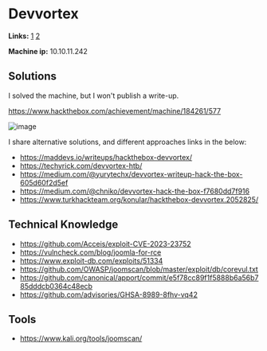 # Devvortex

**Links:** [1](https://www.hackthebox.com/machines/devvortex)  [2](https://app.hackthebox.com/machines/Devvortex)

**Machine ip:** 10.10.11.242

## Solutions
I solved the machine, but I won't publish a write-up. 

https://www.hackthebox.com/achievement/machine/184261/577

![image](https://github.com/h4md153v63n/CTFs/assets/5091265/0b2ff630-8990-4ed8-950f-8727b2997a62)

I share alternative solutions, and different approaches links in the below:
+ https://maddevs.io/writeups/hackthebox-devvortex/
+ https://techyrick.com/devvortex-htb/
+ https://medium.com/@yurytechx/devvortex-writeup-hack-the-box-605d60f2d5ef
+ https://medium.com/@chniko/devvortex-hack-the-box-f7680dd7f916 
+ https://www.turkhackteam.org/konular/hackthebox-devvortex.2052825/


## Technical Knowledge
+ https://github.com/Acceis/exploit-CVE-2023-23752
+ https://vulncheck.com/blog/joomla-for-rce
+ https://www.exploit-db.com/exploits/51334
+ https://github.com/OWASP/joomscan/blob/master/exploit/db/corevul.txt
+ https://github.com/canonical/apport/commit/e5f78cc89f1f5888b6a56b785dddcb0364c48ecb
+ https://github.com/advisories/GHSA-8989-8fhv-vq42


## Tools
+ https://www.kali.org/tools/joomscan/
